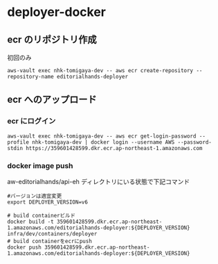 # deployer-docker

## ecr のリポジトリ作成

初回のみ

```
aws-vault exec nhk-tomigaya-dev -- aws ecr create-repository --repository-name editorialhands-deployer
```

## ecr へのアップロード

### ecr にログイン

```
aws-vault exec nhk-tomigaya-dev -- aws ecr get-login-password --profile nhk-tomigaya-dev | docker login --username AWS --password-stdin https://359601428599.dkr.ecr.ap-northeast-1.amazonaws.com
```

### docker image push

aw-editorialhands/api-eh ディレクトリにいる状態で下記コマンド

```
#バージョンは適宜変更
export DEPLOYER_VERSION=v6

# build containerビルド
docker build -t 359601428599.dkr.ecr.ap-northeast-1.amazonaws.com/editorialhands-deployer:${DEPLOYER_VERSION} infra/dev/containers/deployer
# build containerをecrにpush
docker push 359601428599.dkr.ecr.ap-northeast-1.amazonaws.com/editorialhands-deployer:${DEPLOYER_VERSION}
```
